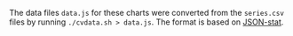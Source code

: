 The data files `data.js` for these charts were converted from the `series.csv` files
by running `./cvdata.sh > data.js`.
The format is based on [JSON-stat](https://json-stat.org/).
